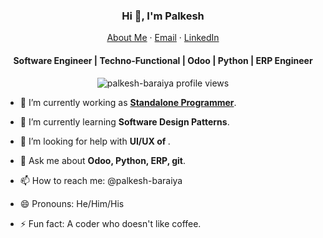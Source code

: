 <p align="center">
  <h3 align="center">Hi 👋, I'm Palkesh</h3>
</p>
<p align="center">
    <a href="https://palkesh-baraiya.github.io/home">About Me</a>
    ·
    <a href="mailto:palkeshbaraiya816@gmail.com">Email</a>
    ·
    <a href="https://linkedin.com/in/palkesh-baraiya/">LinkedIn</a>
</p>
<p align="center">
  <h4 align="center">Software Engineer | Techno-Functional | Odoo | Python | ERP Engineer</h4>
</p>

<p align="center"> 
  <img align="center" src="https://komarev.com/ghpvc/?username=palkesh-baraiya&color=blue&style=flat-square" alt="palkesh-baraiya profile views" />
</p>


- 🔭 I’m currently working as **[Standalone Programmer](https://palkesh-baraiya.github.io/home/)**.

- 🌱 I’m currently learning **Software Design Patterns**.

- 🤔 I’m looking for help with **UI/UX of []()**.

- 💬 Ask me about **Odoo, Python, ERP, git**.

- 📫 How to reach me: @palkesh-baraiya

- 😄 Pronouns: He/Him/His

- ⚡ Fun fact: A coder who doesn't like coffee.

<!--
**palkesh-baraiya/palkesh-baraiya** is a ✨ _special_ ✨ repository because its `README.md` (this file) appears on your GitHub profile.

Here are some ideas to get you started:
- 👯 I’m looking to collaborate on ...
-->
